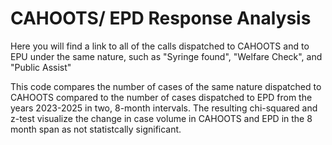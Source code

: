 # CAHOOTS/ EPD Response Analysis

Here you will find a link to all of the calls dispatched to CAHOOTS and to EPU under the same nature, such as "Syringe found", "Welfare Check", and "Public Assist"

This code compares the number of cases of the same nature dispatched to CAHOOTS compared to the number of cases dispatched to EPD from the years 2023-2025 in two, 8-month intervals. The resulting chi-squared and z-test visualize the change in case volume in CAHOOTS and EPD in the 8 month span as not statistcally significant. 
